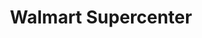 ---
title: "Walmart Supercenter"
url: /davenport/walmart-supercenter-west-kimberly-road/
shop: supermarket
---